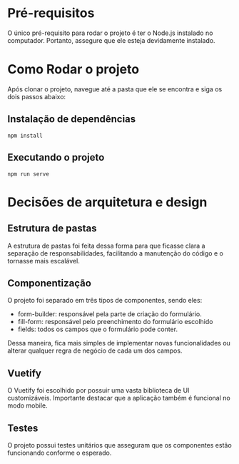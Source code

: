 # Pré-requisitos

O único pré-requisito para rodar o projeto é ter o Node.js instalado no computador. Portanto, assegure que ele esteja devidamente instalado.

# Como Rodar o projeto

Após clonar o projeto, navegue até a pasta que ele se encontra e siga os dois passos abaixo:

## Instalação de dependências
```
npm install
```

## Executando o projeto
```
npm run serve
```

# Decisões de arquitetura e design

## Estrutura de pastas

A estrutura de pastas foi feita dessa forma para que ficasse clara a separação de responsabilidades, facilitando a manutenção do código e o tornasse mais escalável.

## Componentização

O projeto foi separado em três tipos de componentes, sendo eles:

  - form-builder: responsável pela parte de criação do formulário.
  - fill-form: responsável pelo preenchimento do formulário escolhido
  - fields: todos os campos que o formulário pode conter.

Dessa maneira, fica mais simples de implementar novas funcionalidades ou alterar qualquer regra de negócio de cada um dos campos.

## Vuetify

O Vuetify foi escolhido por possuir uma vasta biblioteca de UI customizáveis. 
Importante destacar que a aplicação também é funcional no modo mobile.

## Testes

O projeto possui testes unitários que asseguram que os componentes estão funcionando conforme o esperado.
